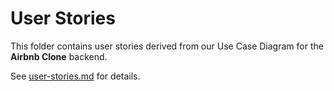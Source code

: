 # User Stories

This folder contains user stories derived from our Use Case Diagram for the **Airbnb Clone** backend.

See [user-stories.md](user-stories.md) for details.
